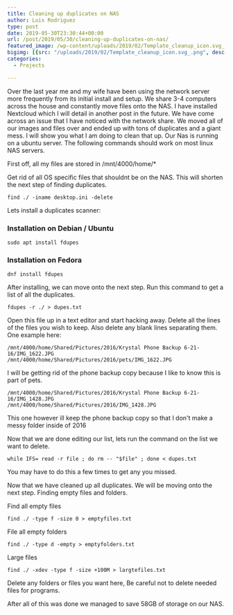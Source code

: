 ```yaml
---
title: Cleaning up duplicates on NAS
author: Luis Rodriguez
type: post
date: 2019-05-30T23:30:44+00:00
url: /post/2019/05/30/cleaning-up-duplicates-on-nas/
featured_image: /wp-content/uploads/2019/02/Template_cleanup_icon.svg_.png
bigimg: [{src: "/uploads/2019/02/Template_cleanup_icon.svg_.png", desc: "Golang"}]
categories:
  - Projects

---
```


Over the last year me and my wife have been using the network server more frequently from its initial install and setup. We share 3-4 computers across the house and constantly move files onto the NAS. I have installed Nextcloud which I will detail in another post in the future. We have come across an issue that I have noticed with the network share. We moved all of our images and files over and ended up with tons of duplicates and a giant mess. I will show you what I am doing to clean that up. Our Nas is running on a ubuntu server. The following commands should work on most linux NAS servers.

<!--more-->

First off, all my files are stored in /mnt/4000/home/*

Get rid of all OS specific files that shouldnt be on the NAS. This will shorten the next step of finding duplicates.

```
find ./ -iname desktop.ini -delete
```

Lets install a duplicates scanner:

### Installation on **Debian / Ubuntu**

```
sudo apt install fdupes
```

### Installation on **Fedora**

```
dnf install fdupes
```

After installing, we can move onto the next step. Run this command to get a list of all the duplicates.

```
fdupes -r ./ > dupes.txt
```

Open this file up in a text editor and start hacking away. Delete all the lines of the files you wish to keep. Also delete any blank lines separating them. One example here:

```
/mnt/4000/home/Shared/Pictures/2016/Krystal Phone Backup 6-21-16/IMG_1622.JPG
/mnt/4000/home/Shared/Pictures/2016/pets/IMG_1622.JPG
```

I will be getting rid of the phone backup copy because I like to know this is part of pets.

```
/mnt/4000/home/Shared/Pictures/2016/Krystal Phone Backup 6-21-16/IMG_1428.JPG
/mnt/4000/home/Shared/Pictures/2016/IMG_1428.JPG
```

This one however ill keep the phone backup copy so that I don't make a messy folder inside of 2016

Now that we are done editing our list, lets run the command on the list we want to delete.

```
while IFS= read -r file ; do rm -- "$file" ; done < dupes.txt
```

You may have to do this a few times to get any you missed.

Now that we have cleaned up all duplicates. We will be moving onto the next step. Finding empty files and folders.

Find all empty files

```
find ./ -type f -size 0 > emptyfiles.txt
```

File all empty folders

```
find ./ -type d -empty > emptyfolders.txt
```

Large files

```
find ./ -xdev -type f -size +100M > largtefiles.txt
```

Delete any folders or files you want here, Be careful not to delete needed files for programs.

After all of this was done we managed to save 58GB of storage on our NAS.
